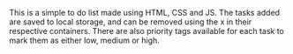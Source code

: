 This is a simple to do list made using HTML, CSS and JS. The tasks added are saved to local storage, and can be removed using the x in their respective containers. There are also priority tags available for each task to mark them as
either low, medium or high. 
